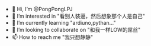 - 👋 Hi, I’m @PongPongLPJ
- 👀 I’m interested in "看别人装逼，然后想象那个人是自己"
- 🌱 I’m currently learning "ardiuno,pythan..."
- 💞️ I’m looking to collaborate on "和我一样LOW的屌丝"
- 📫 How to reach me "我只想静静"

<!---
PongPongLPJ/PongPongLPJ is a ✨ special ✨ repository because its `README.md` (this file) appears on your GitHub profile.
You can click the Preview link to take a look at your changes.
--->

